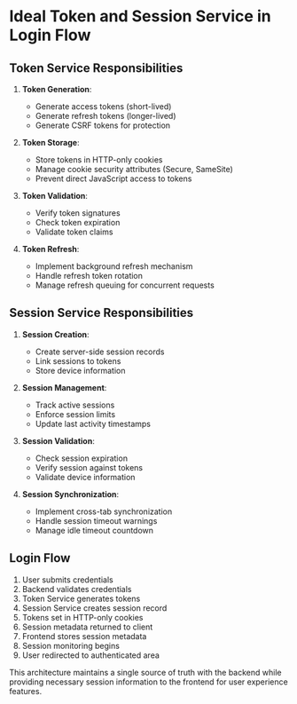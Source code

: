 # Ideal Token and Session Service in Login Flow

## Token Service Responsibilities

1. **Token Generation**:

   - Generate access tokens (short-lived)
   - Generate refresh tokens (longer-lived)
   - Generate CSRF tokens for protection

2. **Token Storage**:

   - Store tokens in HTTP-only cookies
   - Manage cookie security attributes (Secure, SameSite)
   - Prevent direct JavaScript access to tokens

3. **Token Validation**:

   - Verify token signatures
   - Check token expiration
   - Validate token claims

4. **Token Refresh**:
   - Implement background refresh mechanism
   - Handle refresh token rotation
   - Manage refresh queuing for concurrent requests

## Session Service Responsibilities

1. **Session Creation**:

   - Create server-side session records
   - Link sessions to tokens
   - Store device information

2. **Session Management**:

   - Track active sessions
   - Enforce session limits
   - Update last activity timestamps

3. **Session Validation**:

   - Check session expiration
   - Verify session against tokens
   - Validate device information

4. **Session Synchronization**:
   - Implement cross-tab synchronization
   - Handle session timeout warnings
   - Manage idle timeout countdown

## Login Flow

1. User submits credentials
2. Backend validates credentials
3. Token Service generates tokens
4. Session Service creates session record
5. Tokens set in HTTP-only cookies
6. Session metadata returned to client
7. Frontend stores session metadata
8. Session monitoring begins
9. User redirected to authenticated area

This architecture maintains a single source of truth with the backend while providing necessary session information to the frontend for user experience features.
